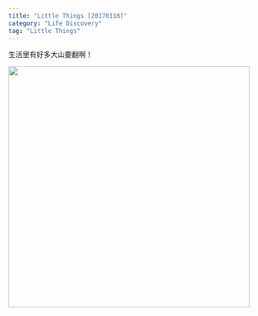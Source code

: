 ```yaml
---
title: "Little Things [20170118]"
category: "Life Discovery"
tag: "Little Things"
---
```


生活里有好多大山要翻啊！

<img class="img-responsive center-block" src="https://raw.githubusercontent.com/joshua19881228/my_blogs/master/Life_Discovery/Little_Things/figures/mountains.jpg" alt="" width="480"/>